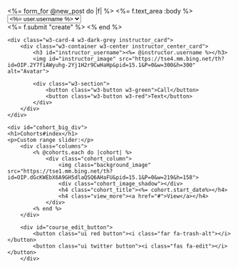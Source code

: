 
<%= form_for @new_post do |f| %>
    <%= f.text_area :body %>
    <select name="user_id">
      <%User.all.each do |user| %>
        <option value="<%=user.id %>">
            <%= user.username %>
        </option>
      <% end %>
    </select>
    <br>
    <%= f.submit "create" %>
<% end %>

    <div class="w3-card-4 w3-dark-grey instructor_card">
        <div class="w3-container w3-center instructor_center_card">
            <h3 id="instructor_username"><%= @instructor.username %></h3>
            <img id="instructor_image" src="https://tse4.mm.bing.net/th?id=OIP.2Y7fiAWyuhg-2Yj1H2r9CwHaHp&pid=15.1&P=0&w=300&h=300" alt="Avatar">

            <div class="w3-section">
                <button class="w3-button w3-green">Call</button>
                <button class="w3-button w3-red">Text</button>
            </div>
        </div>
    </div>

    <div id="cohort_big_div">
    <h1>Cohorts#index</h1>
    <p>Custom range slider:</p>
        <div class="columns">
            <% @cohorts.each do |cohort| %>
                <div class="cohort_column">
                    <img class="background_image" src="https://tse1.mm.bing.net/th?id=OIP.dGcKWEbX6A9GH5dlaQSQ6AHaFU&pid=15.1&P=0&w=219&h=158">
                    <div class="cohort_image_shadow"></div>
                    <h4 class="cohort_title"><%= cohort.start_date%></h4>
                    <h4 class="view_more"><a href="#">View</a></h4>
                </div>
            <% end %>
        </div>
</div>


        <div id="course_edit_button">
            <button class="ui red button"><i class="far fa-trash-alt"></i></button>
            <button class="ui twitter button"><i class="fas fa-edit"></i></button>
        </div>